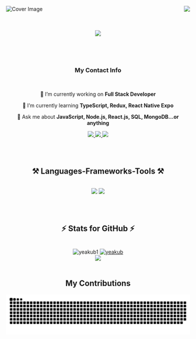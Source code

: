 ![Cover Image](https://i.ibb.co/RDGWTxB/cover.jpg)
<img align="right" src="https://visitor-badge.laobi.icu/badge?page_id=Yeakub1.Yeakub1" />

<h1 align="center">
    <img src="https://readme-typing-svg.herokuapp.com/?font=Righteous&size=35&center=true&vCenter=true&width=500&height=70&duration=4000&lines=Front+End+Developer;+Full+Stack+Developer;" />
</h1>

<br/><br/>


<div align="center">

**<h3>My Contact Info </h3>**

<br/>
 
 🔭 I’m currently working on **Full Stack Developer**
 
 🌱 I’m currently learning **TypeScript, Redux, React Native Expo**

💬 Ask me about **JavaScript, Node.js, React.js, SQL, MongoDB...or anything**


 </div>

<div align="center"> 
  <a href="ar.mryeakub10@gmail.com">
    <img src="https://img.shields.io/badge/Gmail-333333?style=for-the-badge&logo=gmail&logoColor=red" />
  </a>
  <a href="https://www.linkedin.com/in/yeakub1/" target="_blank">
    <img src="https://img.shields.io/badge/LinkedIn-0077B5?style=for-the-badge&logo=linkedin&logoColor=white" target="_blank" />
  </a>
  <a href="https://yakub1.web.app/" target="_blank">
     <img src="https://img.shields.io/badge/Portfolio-FF5722?style=for-the-badge&logo=todoist&logoColor=white" target="_blank" /> <!-- sqlite, safari, google-chrome are other good icon options -->
  </a>
</div>


<br/><br/>

<h2 align="center">⚒️ Languages-Frameworks-Tools ⚒️</h2>
<br/>
<div align="center">
     <img src="https://skillicons.dev/icons?i=html,css,tailwind,bootstrap,react,vite,nextjs,redux,vscode,figma,git,github" />
    <img src="https://skillicons.dev/icons?i=javascript,typescript,nodejs,express,mongodb,mui,firebase,vercel,docker" /><br>
</div>

<br/><br/>

<h2 align="center">⚡ Stats for GitHub ⚡</h2>
<br>
<div align=center>
 <img width=347 src="https://github-readme-stats.vercel.app/api/top-langs?username=yeakub1&show_icons=true&locale=en&layout=compact" alt="yeakub1" />
<a href="https://github.com/yeakub1"><img alt=yeakub Github Stats" src="https://denvercoder1-github-readme-stats.vercel.app/api?username=yeakub1&show_icons=true&count_private=true&title_color=fffff"/></a>
<br/>
<img src="https://github-readme-streak-stats.herokuapp.com/?user=yeakub1&show_icons=true&locale=en&layout=compact_border=true" />
</div>

<br/>


<div align="center">
  <h2> My Contributions </h2>
<picture>
  <source
    media="(prefers-color-scheme: dark)"
    srcset="https://raw.githubusercontent.com/platane/snk/output/github-contribution-grid-snake-dark.svg"
  />
  <source
    media="(prefers-color-scheme: light)"
    srcset="https://raw.githubusercontent.com/platane/snk/output/github-contribution-grid-snake.svg"
  />
  <img
    alt="github contribution grid snake animation"
    src="https://raw.githubusercontent.com/platane/snk/output/github-contribution-grid-snake.svg"
  />
</picture>
  <br/><br/><br/>
</div>

















